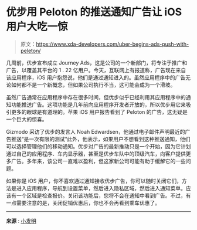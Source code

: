 # 优步用 Peloton 的推送通知广告让 iOS 用户大吃一惊

> 原文：<https://www.xda-developers.com/uber-begins-ads-push-with-peleton/>

几周前，优步宣布成立 Journey Ads，这是公司的一个新部门，将专注于推广和广告，以覆盖其平台的 1 . 22 亿用户。今天，互联网上有报道称，广告现在来自该应用程序，iOS 用户抱怨说，他们是通过通知进入的。虽然应用程序中的广告无论如何都不是一个新概念，但如果公司执行不当，这可能会成为一个滑坡。

虽然广告通常在应用程序中存在很多时间，但优步似乎已经利用其应用程序中的通知功能推送广告。这项功能是几年前向应用程序开发者开放的，所以优步用它来吸引更多的眼球是有道理的。苹果 iOS 用户报告看到了 Peloton 的广告，这无疑是一个巨大的惊喜。

Gizmodo 采访了优步的发言人 Noah Edwardsen，他通过电子邮件声明最近的广告推送“是一次有限的测试”此外，他表示，如果用户不想看到这种推送通知，他们可以选择管理他们的移动通知。优步对广告的最新推动只是一个开始，因为它计划通过自己的应用程序、车内显示器，甚至是优步车队中的顶级汽车，向客户提供更多广告。多年来，该公司一直难以盈利，但这家新公司可能有助于缓解它的一些问题。

如果你是 iOS 用户，你不喜欢通过通知接收优步广告，你可以随时关闭它们，方法是进入应用程序，导航到设置菜单，然后进入隐私区域，然后进入通知菜单。应该有一个区域是检查报价。关闭该功能后，您将不会在通知中看到广告。不过，有一点需要注意的是，关闭促销优惠后，你也不会再看到乘车优惠了。

* * *

**来源** : [小发明](https://gizmodo.com/uber-iphone-notification-ads-peloton-1849722398)